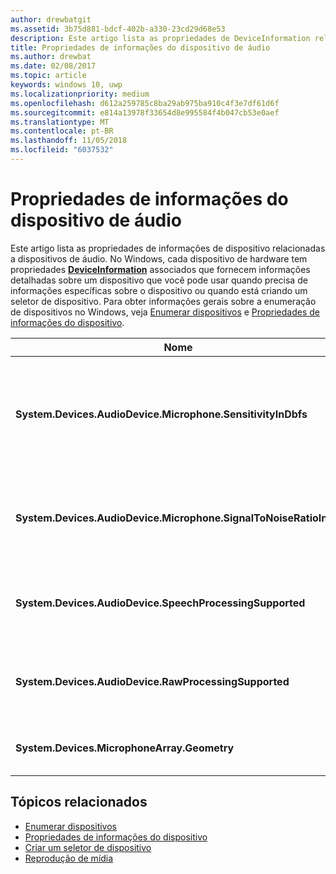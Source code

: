 ```yaml
---
author: drewbatgit
ms.assetid: 3b75d881-bdcf-402b-a330-23cd29d68e53
description: Este artigo lista as propriedades de DeviceInformation relacionadas a dispositivos de áudio
title: Propriedades de informações do dispositivo de áudio
ms.author: drewbat
ms.date: 02/08/2017
ms.topic: article
keywords: windows 10, uwp
ms.localizationpriority: medium
ms.openlocfilehash: d612a259785c8ba29ab975ba910c4f3e7df61d6f
ms.sourcegitcommit: e814a13978f33654d8e995584f4b047cb53e0aef
ms.translationtype: MT
ms.contentlocale: pt-BR
ms.lasthandoff: 11/05/2018
ms.locfileid: "6037532"
---
```

# <a name="audio-device-information-properties"></a>Propriedades de informações do dispositivo de áudio

Este artigo lista as propriedades de informações de dispositivo relacionadas a dispositivos de áudio. No Windows, cada dispositivo de hardware tem propriedades [**DeviceInformation**](https://msdn.microsoft.com/library/windows/apps/BR225393) associados que fornecem informações detalhadas sobre um dispositivo que você pode usar quando precisa de informações específicas sobre o dispositivo ou quando está criando um seletor de dispositivo. Para obter informações gerais sobre a enumeração de dispositivos no Windows, veja [Enumerar dispositivos](../devices-sensors/enumerate-devices.md) e [Propriedades de informações do dispositivo](../devices-sensors/device-information-properties.md).


|Nome|Tipo|Descrição|
|------------------------------------------------------------|------------|------------------------------------------------------|
|**System.Devices.AudioDevice.Microphone.SensitivityInDbfs**|Double|Especifica a sensibilidade do microfone em decibéis em relação a unidades de escala completa (dBFS).|
|**System.Devices.AudioDevice.Microphone.SignalToNoiseRatioInDb**|Double|Especifica o sinal de microfone para ruído (SNR) medido em unidades de decibéis (dB).|
|**System.Devices.AudioDevice.SpeechProcessingSupported**|Booleano|Indica se o dispositivo de áudio dá suporte para processamento de fala.|
|**System.Devices.AudioDevice.RawProcessingSupported**|Booleano|Indica se o dispositivo de áudio dá suporte para processamento bruto.|
|**System.Devices.MicrophoneArray.Geometry**|caractere sem sinal[]|Dados de geometria para uma matriz de microfones.|

## <a name="related-topics"></a>Tópicos relacionados

* [Enumerar dispositivos](../devices-sensors/enumerate-devices.md)
* [Propriedades de informações do dispositivo](../devices-sensors/device-information-properties.md)
* [Criar um seletor de dispositivo](../devices-sensors/build-a-device-selector.md)
* [Reprodução de mídia](media-playback.md)




